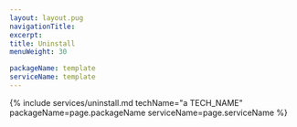 ```yaml
---
layout: layout.pug
navigationTitle:
excerpt:
title: Uninstall
menuWeight: 30

packageName: template
serviceName: template
---
```


{% include services/uninstall.md
    techName="a TECH_NAME"
    packageName=page.packageName
    serviceName=page.serviceName %}
